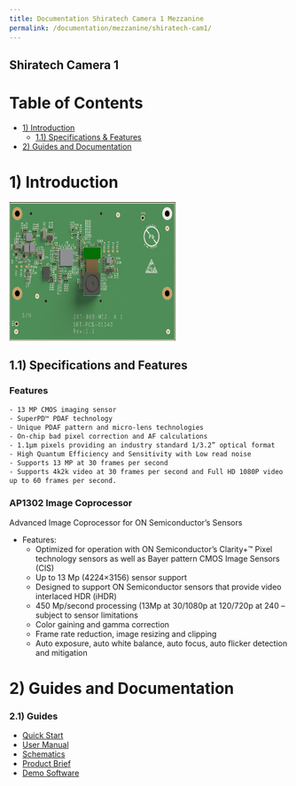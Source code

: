 ```yaml
---
title: Documentation Shiratech Camera 1 Mezzanine
permalink: /documentation/mezzanine/shiratech-cam1/
---
```


## Shiratech Camera 1

# Table of Contents
- [1) Introduction](#1-introduction)
  - [1.1) Specifications & Features](#11-specifications-and-features)
- [2) Guides and Documentation](#2-guides-and-documentation)

# 1) Introduction

<img src="https://github.com/96boards/website/blob/master/_product/mezzanine/shiratech-cam1/images/shiratech-cam1-front-sd.png?raw=true" data-canonical-src="https://github.com/96boards/website/blob/master/_product/mezzanine/shiratech-cam1/images/shiratech-cam1-front-sd.png?raw=true" width="300" height="250" />

## 1.1) Specifications and Features

### Features

    - 13 MP CMOS imaging sensor
    - SuperPD™ PDAF technology
    - Unique PDAF pattern and micro-lens technologies
    - On-chip bad pixel correction and AF calculations
    - 1.1μm pixels providing an industry standard 1/3.2” optical format
    - High Quantum Efficiency and Sensitivity with Low read noise
    - Supports 13 MP at 30 frames per second
    - Supports 4k2k video at 30 frames per second and Full HD 1080P video up to 60 frames per second.

### AP1302 Image Coprocessor

Advanced Image Coprocessor for ON Semiconductor’s Sensors

  - Features:
    - Optimized for operation with ON Semiconductor’s Clarity+™ Pixel technology sensors as well as Bayer pattern CMOS Image Sensors (CIS)
    - Up to 13 Mp (4224×3156) sensor support
    - Designed to support ON Semiconductor sensors that provide video interlaced HDR (iHDR)
    - 450 Mp/second processing (13Mp at 30/1080p at 120/720p at 240 – subject to sensor limitations
    - Color gaining and gamma correction
    - Frame rate reduction, image resizing and clipping
    - Auto exposure, auto white balance, auto focus, auto flicker detection and mitigation


# 2) Guides and Documentation

### 2.1) Guides

- [Quick Start](files/shiratech-cam1-quick-start.pdf)
- [User Manual](files/shiratech-cam1-user-manual.pdf)
- [Schematics](files/shiratech-cam1-sch.pdf)
- [Product Brief](files/shiratech-cam1-brief.pdf)
- [Demo Software](https://www.shiratech-solutions.com/software/av96_ap1302_noswap_200815.img.7z)
